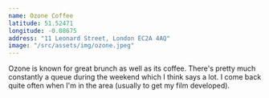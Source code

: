 ```yaml
---
name: Ozone Coffee
latitude: 51.52471
longitude: -0.08675
address: "11 Leonard Street, London EC2A 4AQ"
image: "/src/assets/img/ozone.jpeg"
---
```


Ozone is known for great brunch as well as its coffee. There's pretty much constantly a queue during the weekend which I think says a lot. I come back quite often when I'm in the area (usually to get my film developed).
